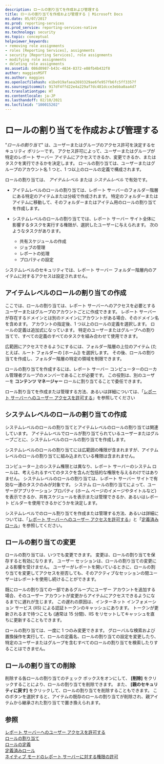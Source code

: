 ```yaml
---
description: ロールの割り当てを作成および管理する
title: ロールの割り当てを作成および管理する | Microsoft Docs
ms.date: 05/07/2017
ms.prod: reporting-services
ms.prod_service: reporting-services-native
ms.technology: security
ms.topic: conceptual
helpviewer_keywords:
- removing role assignments
- roles [Reporting Services], assignments
- security [Reporting Services], role assignments
- modifying role assignments
- deleting role assignments
ms.assetid: 086d0987-b43c-4834-8372-e08fb4b432f8
author: maggiesMSFT
ms.author: maggies
ms.openlocfilehash: e1be919afaea2693329ae6fe957fb6fc5ff3357f
ms.sourcegitcommit: 917df4ffd22e4a229af7dc481dcce3ebba0aa4d7
ms.translationtype: HT
ms.contentlocale: ja-JP
ms.lasthandoff: 02/10/2021
ms.locfileid: "100015202"
---
```

# <a name="create-and-manage-role-assignments"></a>ロールの割り当てを作成および管理する

"*ロールの割り当て*" は、ユーザーまたはグループのアクセス許可を決定するセキュリティ ポリシーです。 アクセス許可によって、ユーザーまたはグループが特定のレポート サーバー アイテムにアクセスできるか、変更できるか、またはタスクを実行できるかを決定します。 ロールの割り当ては、ユーザーまたはグループのアカウント名 1 つと、1 つ以上のロールの定義で構成されます。

ロールの割り当ては、 *アイテムレベル* または *システムレベル* で有効です。

- アイテムレベルのロールの割り当ては、レポート サーバーのフォルダー階層にある特定のアイテムまたは分岐で作成されます。 特定のフォルダーまたはアイテムに移動して、そのフォルダーまたはアイテム用のロールの割り当てを作成します。

- システムレベルのロールの割り当てでは、レポート サーバー サイト全体に影響するタスクを実行する権限が、選択したユーザーに与えられます。 次のようなタスクがあります。
  - 共有スケジュールの作成
  - ジョブの管理
  - レポートの処理
  - プロパティの設定

システムレベルのセキュリティでは、レポート サーバー フォルダー階層内のアイテムに対するアクセスは設定されません。

## <a name="creating-an-item-level-role-assignment"></a>アイテムレベルのロールの割り当ての作成

ここでは、ロールの割り当ては、レポート サーバーへのアクセスを必要とするユーザーまたはグループのアカウントごとに作成できます。 レポート サーバーが存在するドメインとは別のドメインにアカウントがある場合、そのドメイン名を含めます。 アカウントの指定後、1 つ以上のロールの定義を選択します。 ロールの定義は追加式になっています。 特定のユーザーまたはグループへの割り当てで、すべての定義のすべてのタスクを組み合わせて使用できます。

広範囲にアクセスできるようにするには、フォルダー階層の上位のアイテム (たとえば、ルート フォルダーの [ホーム]) を選択します。 その後、ロールの割り当てを作成し、フォルダー階層の特定の領域を制限できます。

ロールの割り当てを作成するには、レポート サーバー コンピューターのローカル管理者グループのメンバーであることが必要です。 この役割は、別のユーザーを **コンテンツ マネージャー** ロールに割り当てることで委任できます。

ロール割り当てを作成または管理する方法、あるいは詳細については、「[レポート サーバーへのユーザー アクセスを許可する](../../reporting-services/security/grant-user-access-to-a-report-server.md)」を参照してください
  
## <a name="creating-a-system-level-role-assignment"></a>システムレベルのロールの割り当ての作成

システムレベルのロールの割り当てとアイテムレベルのロールの割り当ては関連しています。 アイテムレベルでロールが割り当てられているユーザーまたはグループごとに、システムレベルのロールの割り当てを作成します。

システムレベルのロールの割り当てには広範囲の権限が含まれますが、アイテムレベルのロールの割り当てに組み込まれている権限は含まれません。

コンピューター上のシステム権限とは異なり、レポート サーバーのシステム ロールは、考えられるすべてのタスクを含んだ包括的な権限を与えるわけではありません。 システムレベルのロールの割り当ては、レポート サーバー サイトで有効な一連のタスクのみが対象です。 システム ロールの割り当てによって、ユーザーがアプリケーション プロパティ (ホーム ページのイメージやタイトルなど) を表示できるか、共有スケジュールを表示または管理できるか、あるいはレポート ビルダーを使用できるかどうかを決定します。

システムレベルでのロール割り当てを作成または管理する方法、あるいは詳細については、「[レポート サーバーへのユーザー アクセスを許可する](../../reporting-services/security/grant-user-access-to-a-report-server.md)」と「[定義済みロール](../../reporting-services/security/role-definitions-predefined-roles.md)」を参照してください。  

## <a name="modifying-a-role-assignment"></a>ロールの割り当ての変更

ロールの割り当ては、いつでも変更できます。 変更は、ロールの割り当てを保存すると有効になります。 ユーザー セッションは、ロールの割り当ての変更による影響を受けません。 ユーザーがレポートを開いているときに、ロールの割り当てを変更してアクセスを拒否しても、そのアクティブなセッションの間ユーザーはレポートを使用し続けることができます。

既にロールの割り当ての一部であるグループにユーザー アカウントを追加する場合、そのユーザー アカウントが変更からアイテムにアクセスできるようになるまでに遅れが生じます。 この遅れの原因は、インターネット インフォメーション サービス (IIS) による認証トークンのキャッシュにあります。 トークンが更新されるまで待つことも (通常は 15 分間)、IIS をリセットしてキャッシュを直ちに更新することもできます。

ロールの割り当ては、一度に 1 つのみ変更できます。 グローバルな検索および置換操作を実行して、ロールの定義名、ロールの割り当ての設定を変更したり、特定のユーザーまたはグループを含むすべてのロールの割り当てを検索したりすることはできません。

## <a name="deleting-a-role-assignment"></a>ロールの割り当ての削除

削除する各ロールの割り当てのチェック ボックスをオンにして、 **[削除]** をクリックすることにより、ロールの割り当てを削除できます。 また、 **[親のセキュリティに戻す]** をクリックして、ロールの割り当てを削除することもできます。 このボタンを選択すると、アイテムの既存のロールの割り当てが削除され、親アイテムから継承された割り当てで置き換えられます。

## <a name="see-also"></a>参照

[レポート サーバーへのユーザー アクセスを許可する](../../reporting-services/security/grant-user-access-to-a-report-server.md)  
[ロールの割り当て](../../reporting-services/security/role-assignments.md)  
[ロールの定義](../../reporting-services/security/role-definitions.md)  
[定義済みロール](../../reporting-services/security/role-definitions-predefined-roles.md)  
[ネイティブ モードのレポート サーバーに対する権限の許可](../../reporting-services/security/granting-permissions-on-a-native-mode-report-server.md)
